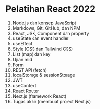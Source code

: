 # Pelatihan React 2022
1. Node.js dan konsep JavaScript
2. Markdown, Git, GitHub, dan NPM
3. React, JSX, Component dan property
4. useState dan event handler
5. useEffect
6. Style (CSS dan Tailwind CSS)
7. List (map) dan key
8. Ujian mid
9.  Form
10. REST API (fetch)
11. localStorage & sessionStorage
12. JWT
13. useContext
14. React Router
15. Next.js (framework React)
16. Tugas akhir (membuat project Next.js)